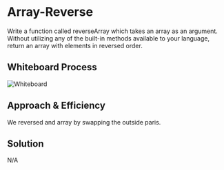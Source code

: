 # Array-Reverse
Write a function called reverseArray which takes an array as an argument. Without utilizing any of the built-in methods available to your language, return an array with elements in reversed order.

## Whiteboard Process
![Whiteboard](arrays-reverse/Array-reverse-whiteboard.png)

## Approach & Efficiency
We reversed and array by swapping the outside paris.
## Solution
N/A
